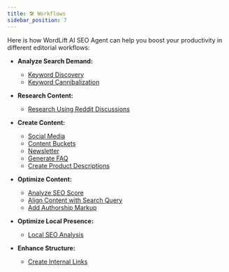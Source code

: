 ```yaml
---
title: 🛠️ Workflows
sidebar_position: 7
---
```


Here is how WordLift AI SEO Agent can help you boost your productivity in different editorial workflows:

- **Analyze Search Demand:**
  - [Keyword Discovery](./workflows/keyword-discovery.md)
  - [Keyword Cannibalization](./workflows/keyword-cannibalization.md)

- **Research Content:**
  - [Research Using Reddit Discussions](./workflows/research-content-ideas.md)

- **Create Content:**
  - [Social Media](./workflows/create-social-media-posts.md)
  - [Content Buckets](./workflows/create-social-media-content-buckets.md)
  - [Newsletter](./workflows/ideas-for-newsletters.md)
  - [Generate FAQ](./workflows/faq.md)
  - [Create Product Descriptions](./workflows/create-product-description.md)

- **Optimize Content:**
  - [Analyze SEO Score](./workflows/analyzing-query-match.md)
  - [Align Content with Search Query](./workflows/analyzing-query-match.md)
  - [Add Authorship Markup](./workflows/adding-authorship-markup.md)

- **Optimize Local Presence:**
  - [Local SEO Analysis](./workflows/local-seo-analysis.md)

- **Enhance Structure:**
  - [Create Internal Links](./workflows/create-internal-links.md)
